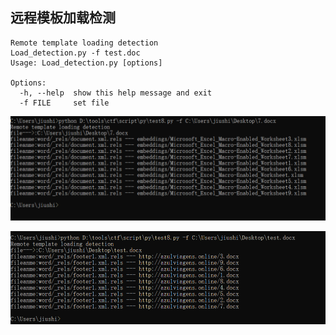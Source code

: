 ## 远程模板加载检测 ##
```text
Remote template loading detection
Load_detection.py -f test.doc
Usage: Load_detection.py [options]

Options:
  -h, --help  show this help message and exit
  -f FILE     set file
```

![](1.png)

![](2.png)